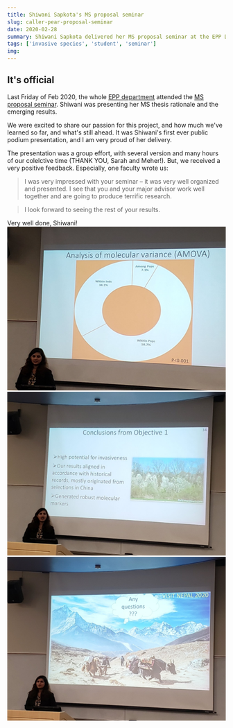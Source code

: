 ```yaml
---
title: Shiwani Sapkota's MS proposal seminar
slug: caller-pear-proposal-seminar
date: 2020-02-28
summary: Shiwani Sapkota delivered her MS proposal seminar at the EPP Department.
tags: ['invasive species', 'student', 'seminar']
img:
---
```


## It's official
Last Friday of Feb 2020, the whole [EPP department](https://epp.tennessee.edu) attended the [MS proposal seminar](https://liveutk-my.sharepoint.com/:v:/g/personal/epp1_utk_edu/EcsQ_9FLH4RKnCET6E72lnYB5HcN5vdsT0VY_q1dXOx6jQ?e=4%3avDU5Ng&at=9). Shiwani was presenting her MS thesis rationale and the emerging results.

We were excited to share our passion for this project, and how much we've learned so far, and what's still ahead. It was Shiwani's first ever public podium presentation, and I am very proud of her delivery.

The presentation was a group effort, with several version and many hours of our colelctive time (THANK YOU, Sarah and Meher!). But, we received a very positive feedback. Especially, one faculty wrote us:

> I was very impressed with your seminar – it was very well organized and presented. I see that you and your major advisor work well together and are going to produce terrific research.

> I look forward to seeing the rest of your results.

Very well done, Shiwani!
![diversity-partitioning](database\news\2020\Shiwani-Proposal-seminar\amova.jpg)
![conclusions](database\news\2020\Shiwani-Proposal-seminar\obj1.jpg)
![last-slide](database\news\2020\Shiwani-Proposal-seminar\nepal.jpg)